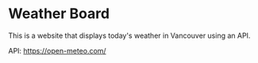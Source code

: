 
# Weather Board

This is a website that displays today's weather in Vancouver using an API.

API: https://open-meteo.com/